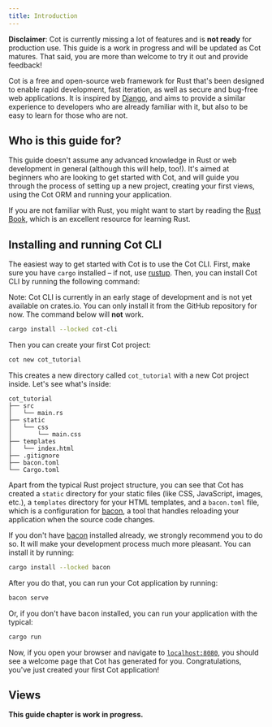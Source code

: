 ```yaml
---
title: Introduction
---
```


[bacon]: https://dystroy.org/bacon/

<div class="alert alert-warning" role="alert"><strong>Disclaimer</strong>: Cot is currently missing a lot of features and is <strong>not ready</strong> for production use. This guide is a work in progress and will be updated as Cot matures. That said, you are more than welcome to try it out and provide feedback!</div>

Cot is a free and open-source web framework for Rust that's been designed to enable rapid development, fast iteration, as well as secure and bug-free web applications. It is inspired by [Django](https://www.djangoproject.com/), and aims to provide a similar experience to developers who are already familiar with it, but also to be easy to learn for those who are not.

## Who is this guide for?

This guide doesn't assume any advanced knowledge in Rust or web development in general (although this will help, too!). It's aimed at beginners who are looking to get started with Cot, and will guide you through the process of setting up a new project, creating your first views, using the Cot ORM and running your application.

If you are not familiar with Rust, you might want to start by reading the [Rust Book](https://doc.rust-lang.org/book/), which is an excellent resource for learning Rust.

## Installing and running Cot CLI

The easiest way to get started with Cot is to use the Cot CLI. First, make sure you have `cargo` installed – if not, use [rustup](https://rustup.rs/). Then, you can install Cot CLI by running the following command:

<div class="alert alert-warning" role="alert">
    Note: Cot CLI is currently in an early stage of development and is not yet available on crates.io. You can only install it from the GitHub repository for now. The command below will <strong>not</strong> work.
</div>

```bash
cargo install --locked cot-cli
```

Then you can create your first Cot project:

```bash
cot new cot_tutorial
```

This creates a new directory called `cot_tutorial` with a new Cot project inside. Let's see what's inside:

```
cot_tutorial
├── src
│   └── main.rs
├── static
│   └── css
│       └── main.css
├── templates
│   └── index.html
├── .gitignore
├── bacon.toml
└── Cargo.toml
```

Apart from the typical Rust project structure, you can see that Cot has created a `static` directory for your static files (like CSS, JavaScript, images, etc.), a `templates` directory for your HTML templates, and a `bacon.toml` file, which is a configuration for [bacon], a tool that handles reloading your application when the source code changes.

If you don't have [bacon] installed already, we strongly recommend you to do so. It will make your development process much more pleasant. You can install it by running:

```bash
cargo install --locked bacon
```

After you do that, you can run your Cot application by running:

```bash
bacon serve
```

Or, if you don't have bacon installed, you can run your application with the typical:

```bash
cargo run
```

Now, if you open your browser and navigate to [`localhost:8080`](http://localhost:8080), you should see a welcome page that Cot has generated for you. Congratulations, you've just created your first Cot application!

## Views

**This guide chapter is work in progress.**
